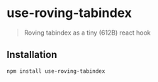 # use-roving-tabindex

> Roving tabindex as a tiny (612B) react hook

## Installation

```bash
npm install use-roving-tabindex
```

